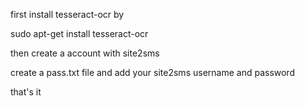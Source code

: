 first install tesseract-ocr by

sudo apt-get install tesseract-ocr

then create a account with site2sms

create a pass.txt file and add your site2sms username and password

that's it
